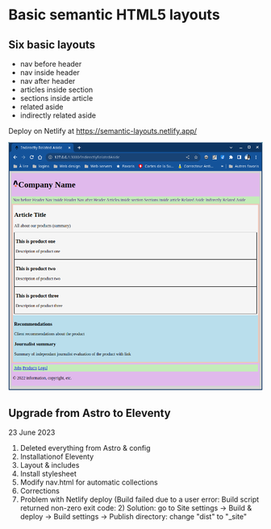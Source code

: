 # Basic semantic HTML5 layouts

## Six basic layouts

- nav before header
- nav inside header
- nav after header
- articles inside section
- sections inside article
- related aside
- indirectly related aside

Deploy on Netlify at https://semantic-layouts.netlify.app/

![screenshot](./public/capture-ecran.png)

## Upgrade from Astro to Eleventy

23 June 2023

1. Deleted everything from Astro & config
2. Installationof Eleventy
3. Layout & includes
4. Install stylesheet
5. Modify nav.html for automatic collections
6. Corrections
7. Problem with Netlify deploy (Build failed due to a user error: Build script returned non-zero exit code: 2)
Solution: go to Site settings -> Build & deploy -> Build settings -> Publish directory: change "dist" to "_site"